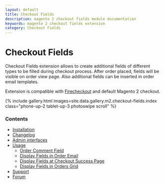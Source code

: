 ```yaml
---
layout: default
title: Checkout Fields
description: magento 2 checkout fields module documentation
keywords: magento 2 checkout fields extension
category: Checkout Fields
---
```


# Checkout Fields

Checkout Fields extension allows to create additional fields of different types
to be filled during checkout process.
After order placed, fields will be visible on order view page.
Also additional fields can be inserted in order email templates.

Extension is compatible with [Firecheckout](../firecheckout) and default Magento 2 checkout.

{% include gallery.html images=site.data.gallery.m2.checkout-fields.index class="phone-up-2 tablet-up-3 photoswipe scroll" %}

### Contents

 *  [Installation](installation/)
 *  [Changelog](changelog/)
 *  [Admin interfaces](interfaces/)
 *  [Usage](usage/)
    - [Order Comment Field](usage#order-comment-field)
    - [Display Fields in Order Email](usage#display-fields-in-order-email)
    - [Display Fields at Checkout Success Page](usage/#display-fields-at-checkout-success-page)
    - [Display Fields in Orders Grid](usage/#display-fields-in-orders-grid)
 *  [Support](https://swissuplabs.com/contacts/)
 *  [Forum](https://swissuplabs.com/magento-forum/)
